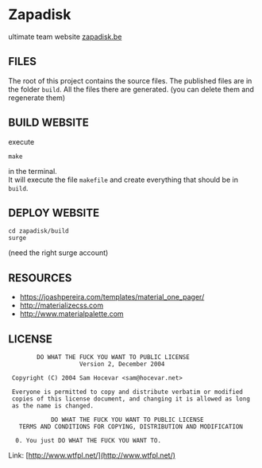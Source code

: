 Zapadisk
=================


ultimate team website [zapadisk.be](http://zapadisk.be/)



FILES
--------------

The root of this project contains the source files.
The published files are in the folder `build`.
All the files there are generated. (you can delete them and regenerate them)


BUILD WEBSITE
--------------

execute

    make

in the terminal.  
It will execute the file `makefile` and create everything that should be in `build`.


DEPLOY WEBSITE
--------------

    cd zapadisk/build
    surge

(need the right surge account)


    

RESOURCES
--------------

- https://joashpereira.com/templates/material_one_pager/
- http://materializecss.com
- http://www.materialpalette.com


LICENSE
--------------

```
        DO WHAT THE FUCK YOU WANT TO PUBLIC LICENSE 
                    Version 2, December 2004 

 Copyright (C) 2004 Sam Hocevar <sam@hocevar.net> 

 Everyone is permitted to copy and distribute verbatim or modified 
 copies of this license document, and changing it is allowed as long 
 as the name is changed. 

            DO WHAT THE FUCK YOU WANT TO PUBLIC LICENSE 
   TERMS AND CONDITIONS FOR COPYING, DISTRIBUTION AND MODIFICATION 

  0. You just DO WHAT THE FUCK YOU WANT TO.
```

Link: [http://www.wtfpl.net/](http://www.wtfpl.net/)